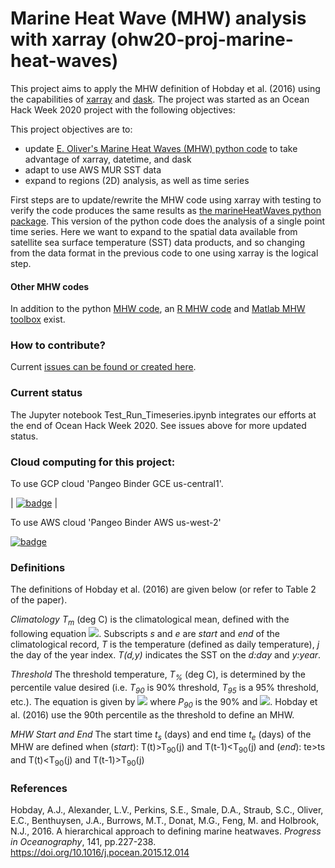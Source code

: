 # Marine Heat Wave (MHW) analysis with xarray (ohw20-proj-marine-heat-waves)

This project aims to apply the MHW definition of Hobday et al. (2016) using the capabilities of [xarray](https://xarray.pydata.org/en/stable/) and [dask](https://dask.org/). The project was started as an Ocean Hack Week 2020 project with the following objectives:

This project objectives are to:
- update [E. Oliver's Marine Heat Waves (MHW) python code](https://github.com/ecjoliver/marineHeatWaves) to take advantage of xarray, datetime, and dask
- adapt to use AWS MUR SST data
- expand to regions (2D) analysis, as well as time series

First steps are to update/rewrite the MHW code using xarray with testing to verify the code produces the same results as [the marineHeatWaves python package](https://github.com/ecjoliver/marineHeatWaves). This version of the python code does the analysis of a single point time series. Here we want to expand to the spatial data available from satellite sea surface temperature (SST) data products, and so changing from the data format in the previous code to one using xarray is the logical step. 

#### Other MHW codes 
In addition to the python [MHW code](https://github.com/ecjoliver/marineHeatWaves), an [R MHW code](https://cran.r-project.org/web/packages/RmarineHeatWaves/index.html) and [Matlab MHW toolbox](https://github.com/ZijieZhaoMMHW/m_mhw1.0) exist. 

### How to contribute? 

Current [issues can be found or created here](https://github.com/oceanhackweek/ohw20-proj-marine-heat-waves/issues). 

### Current status

The Jupyter notebook  Test_Run_Timeseries.ipynb integrates our efforts at the end of Ocean Hack Week 2020. See issues above for more updated status.



### Cloud computing for this project:


To use GCP cloud 'Pangeo Binder GCE us-central1'.

| [![badge](https://img.shields.io/static/v1.svg?logo=Jupyter&label=Pangeo+Binder&message=GCE+us-central1&color=blue)](https://binder.pangeo.io/v2/gh/oceanhackweek/ohw20-proj-marine-heat-waves/master?urlpath=git-pull?repo=https://github.com/oceanhackweek/ohw20-proj-marine-heat-waves%26amp%3Burlpath=lab/tree/ohw20-proj-marine-heat-waves) |

To use AWS cloud 'Pangeo Binder AWS us-west-2'

[![badge](https://img.shields.io/static/v1.svg?logo=Jupyter&label=Pangeo+Binder&message=AWS+us-west-2&color=orange)](https://aws-uswest2-binder.pangeo.io/v2/gh/oceanhackweek/ohw20-proj-marine-heat-waves/master?urlpath=git-pull?repo=https://github.com/oceanhackweek/ohw20-proj-marine-heat-waves%26amp%3Burlpath=lab/tree/ohw20-proj-marine-heat-waves)

### Definitions

The definitions of Hobday et al. (2016) are given below (or refer to Table 2 of the paper). 

*Climatology* 
_T<sub>m</sub>_ (deg C) is the climatological mean, defined with the following equation
<img src="https://render.githubusercontent.com/render/math?math=T_m\left(j\right)=\sum_{y=y_s}^{y_e}\sum_{d=j-5}^{j+5}\frac{T\left(y,d\right)}{11\left(y_e-y_s+1\right)}">. Subscripts _s_ and _e_ are _start_ and _end_ of the climatological record, _T_ is the temperature (defined as daily temperature), _j_ the day of the year index. _T(d,y)_ indicates the SST on the _d:day_ and _y:year_.

*Threshold*
The threshold temperature, _T<sub>%</sub>_ (deg C), is determined by the percentile value desired (i.e. _T<sub>90</sub>_ is 90% threshold, _T<sub>95</sub>_ is a 95% threshold, etc.). The equation is given by <img src="https://render.githubusercontent.com/render/math?math=T_{90}\left(j\right)=P_{90}\left(X\right)"> where _P<sub>90</sub>_ is the 90% and <img src="https://render.githubusercontent.com/render/math?math=X=\left\{T\left(y,d\right)|y_s\leq{y}\leq{y_e},j-5\leq{d}\leq{j+5}\right\}">. Hobday et al. (2016) use the 90th percentile as the threshold to define an MHW.  

*MHW Start and End* 
The start time _t<sub>s</sub>_ (days) and end time _t<sub>e</sub>_ (days) of the MHW are defined when (_start_): T(t)>T<sub>90</sub>(j) and T(t-1)<T<sub>90</sub>(j) and (_end_): te>ts and T(t)<T<sub>90</sub>(j) and T(t-1)>T<sub>90</sub>(j)


### References

Hobday, A.J., Alexander, L.V., Perkins, S.E., Smale, D.A., Straub, S.C., Oliver, E.C., Benthuysen, J.A., Burrows, M.T., Donat, M.G., Feng, M. and Holbrook, N.J., 2016. A hierarchical approach to defining marine heatwaves. _Progress in Oceanography_, 141, pp.227-238. https://doi.org/10.1016/j.pocean.2015.12.014
